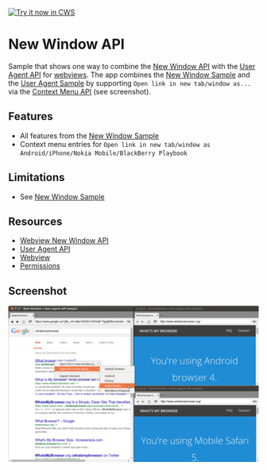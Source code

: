 <a target="_blank" href="https://chrome.google.com/webstore/detail/jhgiafbilglmngpgkhcmnicfkpfihggo">![Try it now in CWS](https://raw.github.com/GoogleChrome/chrome-extensions-samples/main/_archive/apps/tryitnowbutton.png "Click here to install this sample from the Chrome Web Store")</a>


# New Window API

Sample that shows one way to combine the [New Window
API](https://developer.chrome.com/apps/tags/webview#event-newwindow) with the
[User Agent
API](https://developer.chrome.com/apps/tags/webview#method-setUserAgentOverride)
for
[webviews](http://developer.chrome.com/apps/app_external#webview). The
app combines the [New Window
Sample](https://github.com/GoogleChrome/chrome-extensions-samples/tree/main/_archive/apps/samples/webview-samples/new-window)
and the [User Agent
Sample](https://github.com/GoogleChrome/chrome-app-samples/tree/master/samples/webview-samples/user-agent)
by supporting `Open link in new tab/window as...` via the [Context Menu
API](https://developer.chrome.com/extensions/contextMenus) (see screenshot).

## Features

* All features from the [New Window
Sample](https://github.com/GoogleChrome/chrome-app-samples/tree/master/samples/webview-samples/new-window)
* Context menu entries for `Open link in new tab/window
  as Android/iPhone/Nokia Mobile/BlackBerry Playbook`

## Limitations

* See [New Window
Sample](https://github.com/GoogleChrome/chrome-app-samples/tree/master/samples/webview-samples/new-window)

## Resources

* [Webview New Window API](https://developer.chrome.com/apps/tags/webview#event-newwindow)
* [User Agent API](https://developer.chrome.com/apps/tags/webview#method-setUserAgentOverride)
* [Webview](http://developer.chrome.com/apps/app_external#webview)
* [Permissions](http://developer.chrome.com/apps/manifest#permissions)


## Screenshot
![screenshot](/_archive/apps/samples/webview-samples/new-window-user-agent/assets/screenshot_1280_800.png)
